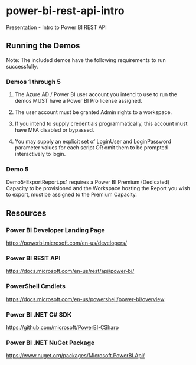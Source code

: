# power-bi-rest-api-intro
Presentation - Intro to Power BI REST API

## Running the Demos
Note: The included demos have the following requirements to run successfully.

### Demos 1 through 5
1. The Azure AD / Power BI user account you intend to use to run the demos MUST have a Power BI Pro license assigned.

2. The user account must be granted Admin rights to a workspace.

3. If you intend to supply credentials programmatically, this account must have MFA disabled or bypassed.

4. You may supply an explicit set of LoginUser and LoginPassword parameter values for each script OR omit them to be prompted interactively to login.

### Demo 5
Demo5-ExportReport.ps1 requires a Power BI Premium (Dedicated) Capacity to be provisioned and the Workspace hosting the Report you wish to export, must be assigned to the Premium Capacity.

## Resources

### Power BI Developer Landing Page
https://powerbi.microsoft.com/en-us/developers/

### Power BI REST API
https://docs.microsoft.com/en-us/rest/api/power-bi/

### PowerShell Cmdlets
https://docs.microsoft.com/en-us/powershell/power-bi/overview

### Power BI .NET C# SDK
https://github.com/microsoft/PowerBI-CSharp

### Power BI .NET NuGet Package
https://www.nuget.org/packages/Microsoft.PowerBI.Api/